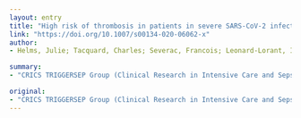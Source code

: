 ```yaml
---
layout: entry
title: "High risk of thrombosis in patients in severe SARS-CoV-2 infection: a multicenter prospective cohort study"
link: "https://doi.org/10.1007/s00134-020-06062-x"
author:
- Helms, Julie; Tacquard, Charles; Severac, Francois; Leonard-Lorant, Ian; Ohana, Mickael; Delabranche, Xavier

summary:
- "CRICS TRIGGERSEP Group (Clinical Research in Intensive Care and Sepsis Trial Group for Global Evaluation and Research in Sepsi) is a group.. Clinical research is the trial group for the trial Group. The group is based on a study of a number of other research findings. It is the first group to be found in the RCSC TRIgERSEP..."

original:
- "CRICS TRIGGERSEP Group (Clinical Research in Intensive Care and Sepsis Trial Group for Global Evaluation and Research in Sepsis)"
---
```



